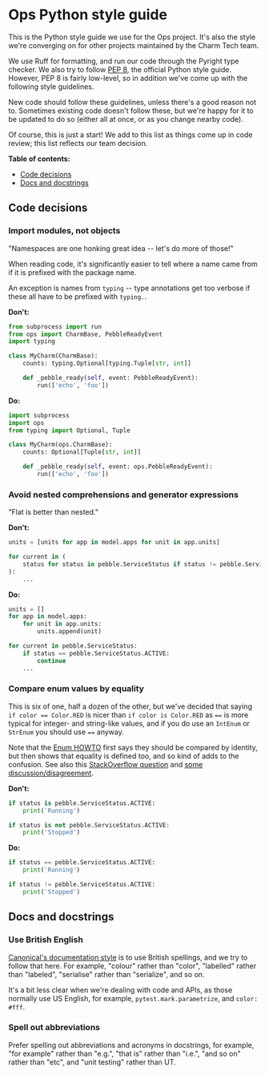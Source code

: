 # Ops Python style guide

This is the Python style guide we use for the Ops project. It's also the style we're converging on for other projects maintained by the Charm Tech team.

We use Ruff for formatting, and run our code through the Pyright type checker. We also try to follow [PEP 8](https://peps.python.org/pep-0008/), the official Python style guide. However, PEP 8 is fairly low-level, so in addition we've come up with the following style guidelines.

New code should follow these guidelines, unless there's a good reason not to. Sometimes existing code doesn't follow these, but we're happy for it to be updated to do so (either all at once, or as you change nearby code).

Of course, this is just a start! We add to this list as things come up in code review; this list reflects our team decision.


**Table of contents:**

* [Code decisions](#code-decisions)
* [Docs and docstrings](#docs-and-docstrings)


## Code decisions

### Import modules, not objects

"Namespaces are one honking great idea -- let's do more of those!"

When reading code, it's significantly easier to tell where a name came from if it is prefixed with the package name.

An exception is names from `typing` -- type annotations get too verbose if these all have to be prefixed with `typing.`.

**Don't:**

```python
from subprocess import run
from ops import CharmBase, PebbleReadyEvent
import typing

class MyCharm(CharmBase):
    counts: typing.Optional[typing.Tuple[str, int]]

    def _pebble_ready(self, event: PebbleReadyEvent):
        run(['echo', 'foo'])
```

**Do:**

```python
import subprocess
import ops
from typing import Optional, Tuple

class MyCharm(ops.CharmBase):
    counts: Optional[Tuple[str, int]]

    def _pebble_ready(self, event: ops.PebbleReadyEvent):
        run(['echo', 'foo'])
```


### Avoid nested comprehensions and generator expressions

"Flat is better than nested."

**Don't:**

```python
units = [units for app in model.apps for unit in app.units]

for current in (
    status for status in pebble.ServiceStatus if status != pebble.ServiceStatus.ACTIVE
):
    ...
```

**Do:**

```python
units = []
for app in model.apps:
    for unit in app.units:
        units.append(unit)

for current in pebble.ServiceStatus:
    if status == pebble.ServiceStatus.ACTIVE:
        continue
    ...
```


### Compare enum values by equality

This is six of one, half a dozen of the other, but we've decided that saying `if color == Color.RED` is nicer than `if color is Color.RED` as `==` is more typical for integer- and string-like values, and if you do use an `IntEnum` or `StrEnum` you should use `==` anyway.

Note that the [Enum HOWTO](https://docs.python.org/3/howto/enum.html#comparisons) first says they should be compared by identity, but then shows that equality is defined too, and so kind of adds to the confusion. See also this [StackOverflow question](https://stackoverflow.com/questions/25858497/should-enum-instances-be-compared-by-identity-or-equality) and [some discussion/disagreement](https://github.com/pylint-dev/pylint/issues/5356).

**Don't:**

```python
if status is pebble.ServiceStatus.ACTIVE:
    print('Running')

if status is not pebble.ServiceStatus.ACTIVE:
    print('Stopped')
```

**Do:**

```python
if status == pebble.ServiceStatus.ACTIVE:
    print('Running')

if status != pebble.ServiceStatus.ACTIVE:
    print('Stopped')
```


## Docs and docstrings

### Use British English

[Canonical's documentation style](https://docs.ubuntu.com/styleguide/en/) is to use British spellings, and we try to follow that here. For example, "colour" rather than "color", "labelled" rather than "labeled", "serialise" rather than "serialize", and so on.

It's a bit less clear when we're dealing with code and APIs, as those normally use US English, for example, `pytest.mark.parametrize`, and `color: #fff`.


### Spell out abbreviations

Prefer spelling out abbreviations and acronyms in docstrings, for example, "for example" rather than "e.g.", "that is" rather than "i.e.", "and so on" rather than "etc", and "unit testing" rather than UT.
